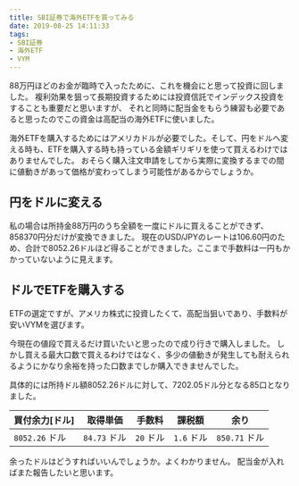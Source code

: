 ```yaml
---
title: SBI証券で海外ETFを買ってみる
date: 2019-08-25 14:11:33
tags:
- SBI証券
- 海外ETF
- VYM
---
```



88万円ほどのお金が臨時で入ったために、これを機会にと思って投資に回しました。
複利効果を狙って長期投資するためには投資信託でインデックス投資をすることも重要だと思いますが、
それと同時に配当金をもらう練習も必要であると思ったのでこの資金は高配当の海外ETFに使いました。

海外ETFを購入するためにはアメリカドルが必要でした。そして、円をドルへ変える時も、ETFを購入する時も持っている金額ギリギリを使って買えるわけではありませんでした。
おそらく購入注文申請をしてから実際に変換するまでの間に値動きがあって価格が変わってしまう可能性があるからでしょうか。

## 円をドルに変える

私の場合は所持金88万円のうち全額を一度にドルに買えることができず、858370円分だけが変換できました。
現在のUSD/JPYのレートは106.60円のため、合計で8052.26ドルほど得ることができました。ここまで手数料は一円もかかっていないように見えます。

## ドルでETFを購入する

ETFの選定ですが、アメリカ株式に投資したくて、高配当狙いであり、手数料が安いVYMを選びます。

今現在の値段で買えるだけ買いたいと思ったので成り行きで購入しました。
しかし買える最大口数で買えるわけではなく、多少の値動きが発生しても耐えられるようにかなり余裕を持った口数までしか購入できませんでした。

具体的には所持ドル額8052.26ドルに対して、7202.05ドル分となる85口となりました。

|買付余力[ドル]|取得単価|手数料|課税額|余り|
|----|----|----|----|----|
| `8052.26` ドル | `84.73` ドル | `20` ドル | `1.6` ドル | `850.71` ドル|

余ったドルはどうすればいいんでしょうか。よくわかりません。
配当金が入ればまた報告したいと思います。
